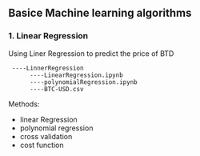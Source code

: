 ## Basice Machine learning algorithms
### 1. Linear Regression
Using Liner Regression to predict the price of BTD
```
 ----LinnerRegression
      ----LinearRegression.ipynb
      ----polynomialRegression.ipynb
      ----BTC-USD.csv

```
Methods:
- linear Regression
- polynomial regression
- cross validation
- cost function
